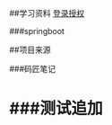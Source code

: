 ##学习资料
[登录授权](https://developer.github.com/apps/building-oauth-apps/)


###springboot

##项目来源

###码匠笔记

###测试追加
=======
